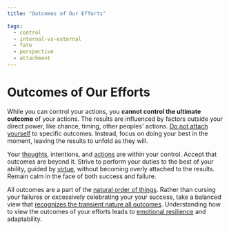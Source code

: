 ```yaml
---
title: "Outcomes of Our Efforts"

tags:
  - control
  - internal-vs-external
  - fate
  - perspective
  - attachment
---
```


# Outcomes of Our Efforts

While you can control your actions, you **cannot control the ultimate outcome**
of your actions. The results are influenced by factors outside your direct
power, like chance, timing, other peoples' actions. [Do not attach
yourself](detachment-externals.md) to specific outcomes. Instead, focus on doing
your best in the moment, leaving the results to unfold as they will.

Your [thoughts](thoughts-judgments.md), intentions, and [actions](actions.md)
are within your control. Accept that outcomes are beyond it. Strive to perform
your duties to the best of your ability, guided by
[virtue](cardinal-virtues.md), without becoming overly attached to the results.
Remain calm in the face of both success and failure.

All outcomes are a part of the [natural order of
things](living-accordance-nature.md). Rather than cursing your failures or
excessively celebrating your your success, take a balanced view that [recognizes
the transient nature all outcomes](love-fate.md). Understanding how to view the
outcomes of your efforts leads to [emotional
resilience](emotional-resilience.md) and adaptability.
